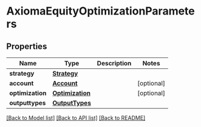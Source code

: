 # AxiomaEquityOptimizationParameters

## Properties
Name | Type | Description | Notes
------------ | ------------- | ------------- | -------------
**strategy** | [**Strategy**](Strategy.md) |  | 
**account** | [**Account**](Account.md) |  | [optional] 
**optimization** | [**Optimization**](Optimization.md) |  | [optional] 
**outputtypes** | [**OutputTypes**](OutputTypes.md) |  | 

[[Back to Model list]](../README.md#documentation-for-models) [[Back to API list]](../README.md#documentation-for-api-endpoints) [[Back to README]](../README.md)


